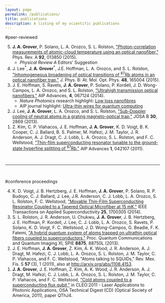 ```yaml
---
layout: page
permalink: /publications/
title: publications
description: A listing of my scientific publications
---
```


#peer-reviewed
<br>
<ol reversed>
	<li><b>J. A. Grover</b>, P. Solano, L. A. Orozco, S. L. Rolston, <a href="http://dx.doi.org/10.1103/PhysRevA.92.013850" target="_blank">"Photon-correlation measurements of atomic-cloud temperature using an optical nanofiber,"</a> Phys. Rev. A <b>92</b>, 013850 (2015).
	<ul>
		<li><i>Physical Review A</i> Editors' Suggestion</li>
	</ul>
	</li>	
	<li>
	J. Lee<sup>*</sup>, <b>J. A. Grover</b><sup>*</sup>, J.E. Hoffman, L. A. Orozco, and S. L. Rolston, <a href="http://dx.doi.org/10.1088/0953-4075/48/16/165004" target="_blank">"Inhomogeneous broadening of optical transitions of <sup>87</sup>Rb atoms in an optical nanofiber trap,"</a> J. Phys. B: At. Mol. Opt. Phys. <b>48</b>, 165004 (2015).
	</li>
	<li>
	J. E. Hoffman, S. Ravets, <b>J. A. Grover</b>, P. Solano, P. Kordell, J. D. Wong-Campos, L. A. Orozco, and S. L. Rolston, <a href="http://dx.doi.org/10.1063/1.4879799" target="_blank">"Ultrahigh transmission optical nanofibers,"</a> AIP Advances, <b>4</b>, 067124 (2014).
	<ul>
		<li><i>Nature Photonics</i> research highlight: <a href="http://www.nature.com/nphoton/journal/v8/n9/full/nphoton.2014.193.html" target="_blank">Low loss nanofibres</a></li>
		<li>AIP journal highlight: <a 	href="http://publishing.aip.org/publishing/journal-highlights/ultra-thin-wires-quantum-computing?TRACK=aipp-home" target="_blank">Ultra-thin wires for quantum computing</a></li>
	</ul>
	</li>
	<li>
 J. Lee, <b>J. A. Grover</b>, L. A. Orozco, and S. L. Rolston, <a href="http://dx.doi.org/10.1364/JOSAB.30.002869" target="_blank">"Sub-Doppler cooling of neutral atoms in a grating magneto-optical trap,"</a> JOSA B <b>30</b>, 2869 (2013).
	</li>
	<li>
	Z. Kim, C. P. Vlahacos, J. E. Hoffman, <b>J. A. Grover</b>, K. D. Voigt, B. K. Cooper, C. J. Ballard, B. S. Palmer, M. Hafezi, 	J. M. Taylor, J. R. Anderson, A. J. Dragt, C. J. Lobb, L. A. Orozco, S. L. Rolston, and F. C. Wellstood, <a href="http://dx.doi.org/10.1063/1.3651466" target="_blank">"Thin-film superconducting resonator tunable to the ground-state hyperfine splitting of <sup>87</sup>Rb,"</a> AIP Advances <b>1</b>, 042107 (2011).
	</li>
</ol>

<br>

<hr>

<br>

#conference proceedings
<br>
<ol reversed>
	<li>
	K. D. Voigt, J. B. Hertzberg, J. E. Hoffman, <b>J. A. Grover</b>, P. Solano, R. P. Budoyo, C. J. Ballard, J. Lee, J.R. 	Anderson, C. J. Lobb, L. A. Orozco, S. L. Rolston, F. C. Wellstood, <a href="http://dx.doi.org/10.1109/TASC.2014.2379628" target="_blank">"Movable Thin-Film Superconducting Resonator Coupled to a Tapered Optical Microfiber at 15 mK,"</a> IEEE Transactions on Applied Superconductivity <b>25</b>, 1700305 (2014).
	</li>
	<li>
	S. L. Rolston, J. R. Anderson, U. Chukwu, <b>J. A. Grover</b>, J. B. Hertzberg, J. E. Hoffman, P. Kordell, J. Lee, C. J. Lobb, L. A. Orozco, S. Ravets, P. Solano, K. D. Voigt, F. C. Wellstood, J. D. Wong-Campos, G. Beadie, F. K. Fatemi, <a href="http://dx.doi.org/10.1117/12.2004429" target="_blank">"A hybrid quantum system of atoms trapped on ultrathin optical fibers coupled to superconductors,"</a> Proc. Quantum Communications and Quantum Imaging XI, SPIE <b>8875</b>, 88750L (2013).
	</li>
	<li>
	J. E. Hoffman, <b>J. A. Grover</b>, Z. Kim, A. K. Wood, J. R. Anderson, A. J. Dragt, M. Hafezi, C. J. Lobb, L. A. Orozco, S. L. Rolston, J. M. Taylor, C. P. Vlahacos, and F. C. Wellstood, "Atoms talking to SQUIDs," Rev. Mex. F&iacute;s. S <b>57</b> (3), 1 (2011), also at <a  href="http://arxiv.org/abs/1108.4153" target="_blank">http://arxiv.org/abs/1108.4153</a>.
	</li>
	<li>
	<b>J. A. Grover</b>, J. E. Hoffman, Z. Kim, A. K. Wood, J. R. Anderson, A. J. Dragt, M. Hafezi, C. J. Lobb, L. A. Orozco, S. L. 	Rolston, J. M. Taylor, C. P. Vlahacos, and F. C. Wellstood, <a href="http://dx.doi.org/10.1364/QELS.2011.QThJ4" target="_blank">"Cold atoms coupled to a superconducting flux qubit,"</a> in CLEO:2011 - Laser Applications to Photonic Applications, OSA Technical Digest (CD) (Optical 	Society of America, 2011), paper QThJ4. 
	</li>
</ol>

<!--
<ul class="post-list">
{% for poem in site.publications reversed %}
    <li>
        <h2><a class="poem-title" href="{{ poem.url | prepend: site.baseurl }}">{{ poem.title }}</a></h2>
        <p class="post-meta">{{ poem.date | date: '%B %-d, %Y — %H:%M' }}</p>
      </li>
{% endfor %}
</ul>
-->
